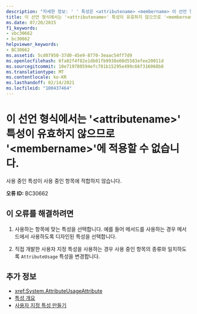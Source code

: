 ```yaml
---
description: "자세한 정보: ' ' 특성은 <attributename> <membername> 이 선언 형식에서 유효 하지 않으므로 ' '에 적용할 수 없습니다."
title: 이 선언 형식에서는 '<attributename>' 특성이 유효하지 않으므로 '<membername>'에 적용할 수 없습니다.
ms.date: 07/20/2015
f1_keywords:
- vbc30662
- bc30662
helpviewer_keywords:
- BC30662
ms.assetid: 5cd07950-37d0-45e9-8770-3eaac54ff7d9
ms.openlocfilehash: 6fa02f4f82e1db01fb9938e08d5583efee20011d
ms.sourcegitcommit: 10e719780594efc781b15295e499c66f316068b8
ms.translationtype: MT
ms.contentlocale: ko-KR
ms.lasthandoff: 02/14/2021
ms.locfileid: "100437464"
---
```

# <a name="attribute-attributename-cannot-be-applied-to-membername-because-the-attribute-is-not-valid-on-this-declaration-type"></a>이 선언 형식에서는 '\<attributename>' 특성이 유효하지 않으므로 '\<membername>'에 적용할 수 없습니다.

사용 중인 특성이 사용 중인 항목에 적합하지 않습니다.  
  
 **오류 ID:** BC30662  
  
## <a name="to-correct-this-error"></a>이 오류를 해결하려면  
  
1. 사용하는 항목에 맞는 특성을 선택합니다. 예를 들어 메서드를 사용하는 경우 메서드에서 사용하도록 디자인된 특성을 선택합니다.  
  
2. 직접 개발한 사용자 지정 특성을 사용하는 경우 사용 중인 항목의 종류와 일치하도록 `AttributeUsage` 특성을 변경합니다.  
  
## <a name="see-also"></a>추가 정보

- <xref:System.AttributeUsageAttribute>
- [특성 개요](../programming-guide/concepts/attributes/index.md)
- [사용자 지정 특성 만들기](../programming-guide/concepts/attributes/creating-custom-attributes.md)
